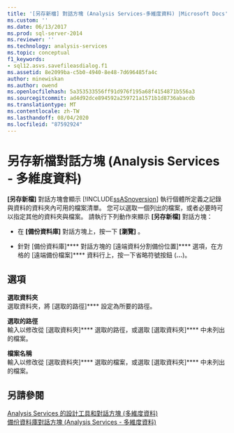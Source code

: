 ```yaml
---
title: '[另存新檔] 對話方塊 (Analysis Services-多維度資料) |Microsoft Docs'
ms.custom: ''
ms.date: 06/13/2017
ms.prod: sql-server-2014
ms.reviewer: ''
ms.technology: analysis-services
ms.topic: conceptual
f1_keywords:
- sql12.asvs.savefileasdialog.f1
ms.assetid: 8e2099ba-c5b0-4940-8e48-7d696485fa4c
author: minewiskan
ms.author: owend
ms.openlocfilehash: 5a353533556ff91d976f195a68f4154871b556a3
ms.sourcegitcommit: ad4d92dce894592a259721a1571b1d8736abacdb
ms.translationtype: MT
ms.contentlocale: zh-TW
ms.lasthandoff: 08/04/2020
ms.locfileid: "87592924"
---
```

# <a name="save-file-as-dialog-box-analysis-services---multidimensional-data"></a>另存新檔對話方塊 (Analysis Services - 多維度資料)
  **[另存新檔]** 對話方塊會顯示 [!INCLUDE[ssASnoversion](../includes/ssasnoversion-md.md)] 執行個體所定義之記錄與資料的資料夾內可用的檔案清單。 您可以選取一個列出的檔案，或者必要時可以指定其他的資料夾與檔案。 請執行下列動作來顯示 **[另存新檔]** 對話方塊：  
  
-   在 **[備份資料庫]** 對話方塊上，按一下 **[瀏覽]** 。  
  
-   針對 [備份資料庫]**** 對話方塊的 [遠端資料分割備份位置]**** 選項，在方格的 [遠端備份檔案]**** 資料行上，按一下省略符號按鈕 (**...**)。  
  
## <a name="options"></a>選項  
 **選取資料夾**  
 選取資料夾，將 [選取的路徑]**** 設定為所要的路徑。  
  
 **選取的路徑**  
 輸入以修改從 [選取資料夾]**** 選取的路徑，或選取 [選取資料夾]**** 中未列出的檔案。  
  
 **檔案名稱**  
 輸入以修改從 [選取資料夾]**** 選取的檔案，或選取 [選取資料夾]**** 中未列出的檔案。  
  
## <a name="see-also"></a>另請參閱  
 [Analysis Services 的設計工具和對話方塊 &#40;多維度資料&#41;](analysis-services-designers-and-dialog-boxes-multidimensional-data.md)   
 [備份資料庫對話方塊 &#40;Analysis Services - 多維度資料&#41;](backup-database-dialog-box-analysis-services-multidimensional-data.md)  
  
  
